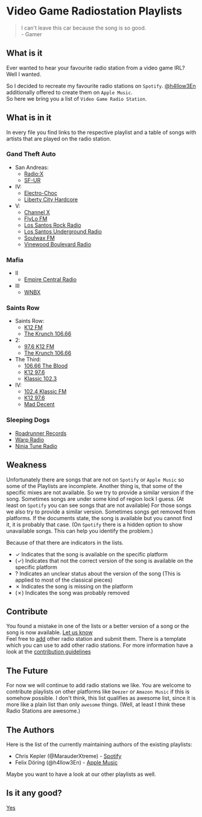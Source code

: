 # Video Game Radiostation Playlists

> I can't leave this car because the song is so good.  
\- Gamer

## What is it

Ever wanted to hear your favourite radio station from a video game IRL?  
Well I wanted.

So I decided to recreate my favourite radio stations on `Spotify`. [@h4llow3En](https://github.com/h4llow3En) additionally offered to create them on `Apple Music`.  
So here we bring you a list of `Video Game Radio Station`.

## What is in it

In every file you find links to the respective playlist and a table of songs with artists that are played on the radio station.

### Gand Theft Auto

- San Andreas:
  - [Radio:X](Grand%20Theft%20Auto/San%20Andreas/Radio:X.md)
  - [SF-UR](Grand%20Theft%20Auto/San%20Andreas/SF-UR.md)
- IV:
  - [Electro-Choc](Grand%20Theft%20Auto/IV/Electro-Choc.md)
  - [Liberty City Hardcore](Grand%20Theft%20Auto/IV/Liberty%20City%20Hardcore.md)
- V:
  - [Channel X](Grand%20Theft%20Auto/V/Channel%20X.md)
  - [FlyLo FM](Grand%20Theft%20Auto/V/FlyLo%20FM.md)
  - [Los Santos Rock Radio](Grand%20Theft%20Auto/V/Los%20Santos%20Rock%20Radio.md)
  - [Los Santos Underground Radio](Grand%20Theft%20Auto/V/Los%20Santos%20Underground%20Radio.md)
  - [Soulwax FM](Grand%20Theft%20Auto/V/Soulwax%20FM.md)
  - [Vinewood Boulevard Radio](Grand%20Theft%20Auto/V/Vinewood%20Boulevard%20Radio.md)

### Mafia

- II
  - [Empire Central Radio](Mafia/II/Empire%20Central%20Radio.md)
- III
  - [WNBX](Mafia/III/WNBX.md)

### Saints Row

- Saints Row:
  - [K12 FM](Saints%20Row/Saints%20Row/K12%20FM.md)
  - [The Krunch 106.66](Saints%20Row/Saints%20Row/The%20Krunch%20106.66.md)
- 2:
  - [97.6 K12 FM](Saints%20Row/2/97.6%20K12%20FM.md)
  - [The Krunch 106.66](Saints%20Row/2/The%20Krunch%20106.66.md)
- The Third:
  - [106.66 The Blood](Saints%20Row/The%20Third/106.66%20The%20Blood.md)
  - [K12 97.6](Saints%20Row/The%20Third/K12%2097.6.md)
  - [Klassic 102.3](Saints%20Row/The%20Third/Klassic%20102.4.md)
- IV:
  - [102.4 Klassic FM](Saints%20Row/IV/102.4%20Klassic%20FM.md)
  - [K12 97.6](Saints%20Row/IV/K12%2097.6.md)
  - [Mad Decent](Saints%20Row/IV/Mad%20Decent.md)

### Sleeping Dogs

- [Roadrunner Records](Sleeping%20Dogs/Roadrunner%20Records.md)
- [Warp Radio](Sleeping%20Dogs/Warp%20Radio.md)
- [Ninja Tune Radio](Sleeping%20Dogs/Ninja%20Tune%20Radio.md)

## Weakness

Unfortunately there are songs that are not on `Spotify` or `Apple Music` so some of the Playlists are incomplete. Another thing is, that some of the specific mixes are not available. So we try to provide a similar version if the song. Sometimes songs are under some kind of region lock I guess. (At least on `Spotify` you can see songs that are not available) For those songs we also try to provide a similar version. Sometimes songs get removed from platforms. If the documents state, the song is available but you cannot find it, it is probably that case. (On `Spotify` there is a hidden option to show unavailable songs. This can help you identify the problem.)

Because of that there are indicators in the lists.

- ✓ Indicates that the song is available on the specific platform
- (✓) Indicates that not the correct version of the song is available on the specific platform
- ? Indicates an unclear status about the version of the song (This is applied to most of the classical pieces)
- ✗ Indicates the song is missing on the platform
- (✗) Indicates the song was probably removed

## Contribute

You found a mistake in one of the lists or a better version of a song or the song is now available. [Let us know](https://github.com/MarauderXtreme/game-radio-playlists/issues/new)  
Feel free to [add](https://github.com/MarauderXtreme/game-radio-playlists/compare) other radio station and submit them. There is a template which you can use to add other radio stations. For more information have a look at the [contribution guidelines](CONTRIBUTION.md)

## The Future

For now we will continue to add radio stations we like. You are welcome to contribute playlists on other platforms like `Deezer` or `Amazon Music` if this is somehow possible. I don't think, this list qualifies as awesome list, since it is more like a plain list than only `awesome` things. (Well, at least I think these Radio Stations are awesome.)

## The Authors

Here is the list of the currently maintaining authors of the existing playlists:

- Chris Kepler (@MarauderXtreme) - [Spotify](https://open.spotify.com/user/marauderxtreme)
- Felix Döring (@h4llow3En) - [Apple Music](https://itunes.apple.com/profile/h4llow3En)

Maybe you want to have a look at our other playlists as well.

## Is it any good?

[Yes](https://news.ycombinator.com/item?id=3067434)
